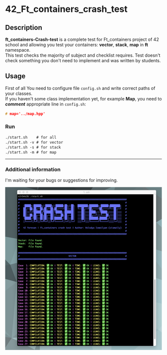 # 42_Ft_containers_crash_test

## Description

<span><b>ft_containers-Crash-test</b></span> is a complete test for Ft_containers project of 42 school and allowing you test your containers: <b>vector</b>, <b>stack</b>, <b>map</b> in <b>ft</b> namespace.</br>
This test checks the majority of subject and checklist requires. Test doesn't check something you don't need to implement and was written by students.

## Usage

First of all You need to configure file ```config.sh``` and write correct paths of your classes.<br>
If you haven't some class implementation yet, for example <b>Map</b>, you need to <b><i>comment</i></b> appropriate line in ```config.sh```:
```c++
# map='../map.hpp'
```
### Run

```shell
./start.sh    # for all
./start.sh -v # for vector
./start.sh -s # for stack
./start.sh -m # for map
```
___
### Additional information
I'm waiting for your bugs or suggestions for improving.

![Ft_containers tester](./Srcs/Tester.png)
